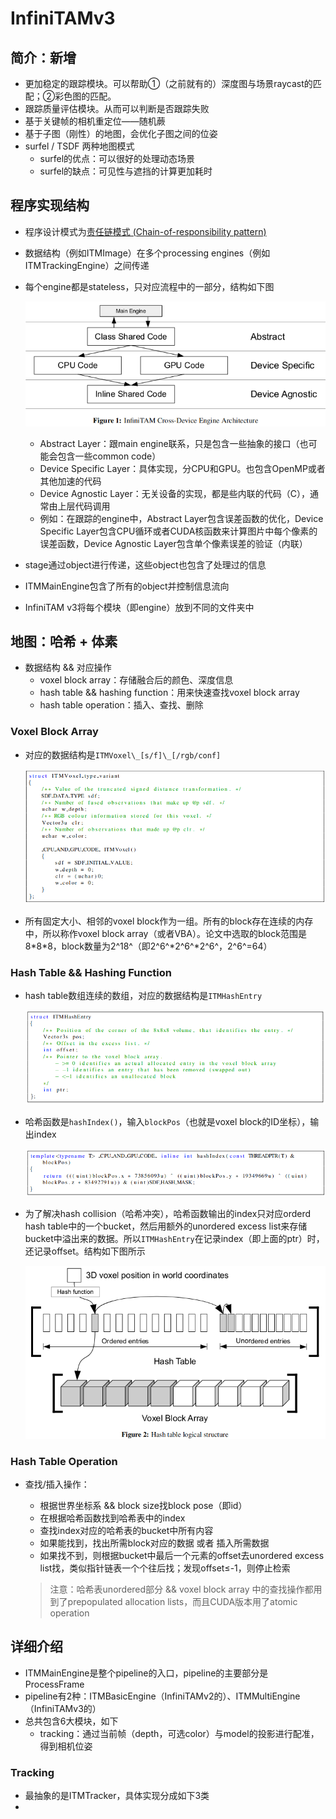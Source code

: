 # InfiniTAMv3

## 简介：新增

- 更加稳定的跟踪模块。可以帮助①（之前就有的）深度图与场景raycast的匹配；②彩色图的匹配。
- 跟踪质量评估模块。从而可以判断是否跟踪失败
- 基于关键帧的相机重定位——随机蕨
- 基于子图（刚性）的地图，会优化子图之间的位姿
- surfel / TSDF 两种地图模式
    - surfel的优点：可以很好的处理动态场景
    - surfel的缺点：可见性与遮挡的计算更加耗时

## 程序实现结构

- 程序设计模式为[责任链模式 (Chain-of-responsibility pattern)](https://www.bilibili.com/video/BV1uk4y127hG)

- 数据结构（例如ITMImage）在多个processing engines（例如ITMTrackingEngine）之间传递

- 每个engine都是stateless，只对应流程中的一部分，结构如下图

    ![image-20230117142802315](images/image-20230117142802315.png)

    - Abstract Layer：跟main engine联系，只是包含一些抽象的接口（也可能会包含一些common code）
    - Device Specific Layer：具体实现，分CPU和GPU。也包含OpenMP或者其他加速的代码
    - Device Agnostic Layer：无关设备的实现，都是些内联的代码（C），通常由上层代码调用
    - 例如：在跟踪的engine中，Abstract Layer包含误差函数的优化，Device Specific Layer包含CPU循环或者CUDA核函数来计算图片中每个像素的误差函数，Device Agnostic Layer包含单个像素误差的验证（内联）

- stage通过object进行传递，这些object也包含了处理过的信息

- ITMMainEngine包含了所有的object并控制信息流向

- InfiniTAM v3将每个模块（即engine）放到不同的文件夹中

## 地图：哈希 + 体素

- 数据结构 && 对应操作
    - voxel block array：存储融合后的颜色、深度信息
    - hash table && hashing function：用来快速查找voxel block array
    - hash table operation：插入、查找、删除

### Voxel Block Array

- 对应的数据结构是`ITMVoxel\_[s/f]\_[/rgb/conf]`

    ![image-20230117192721473](images/image-20230117192721473.png)

- 所有固定大小、相邻的voxel block作为一组。所有的block存在连续的内存中，所以称作voxel block array（或者VBA）。论文中选取的block范围是8\*8\*8，block数量为2^18^（即2^6^\*2^6^\*2^6^，2^6^=64）

### Hash Table && Hashing Function

- hash table数组连续的数组，对应的数据结构是`ITMHashEntry`

    ![image-20230117194414592](images/image-20230117194414592.png)

- 哈希函数是`hashIndex()`，输入`blockPos`（也就是voxel block的ID坐标），输出index

    ![image-20230117194711761](images/image-20230117194711761.png)

- 为了解决hash collision（哈希冲突），哈希函数输出的index只对应orderd hash table中的一个bucket，然后用额外的unordered excess list来存储bucket中溢出来的数据。所以`ITMHashEntry`在记录index（即上面的ptr）时，还记录offset。结构如下图所示

    ![image-20230117200008589](images/image-20230117200008589.png)

### Hash Table Operation

- 查找/插入操作：

    - 根据世界坐标系 && block size找block pose（即id）
    - 在根据哈希函数找到哈希表中的index
    - 查找index对应的哈希表的bucket中所有内容
    - 如果能找到，找出所需block对应的数据 或者 插入所需数据
    - 如果找不到，则根据bucket中最后一个元素的offset去unordered excess list找，类似指针链表一个个往后找；发现offset≤-1，则停止检索

    > 注意：哈希表unordered部分 && voxel block array 中的查找操作都用到了prepopulated allocation lists，而且CUDA版本用了atomic operation

## 详细介绍

- ITMMainEngine是整个pipeline的入口，pipeline的主要部分是ProcessFrame
- pipeline有2种：ITMBasicEngine（InfiniTAMv2的）、ITMMultiEngine（InfiniTAMv3的）
- 总共包含6大模块，如下
    - tracking：通过当前帧（depth，可选color）与model的投影进行配准，得到相机位姿

### Tracking

- 最抽象的是ITMTracker，具体实现分成如下3类
- 



